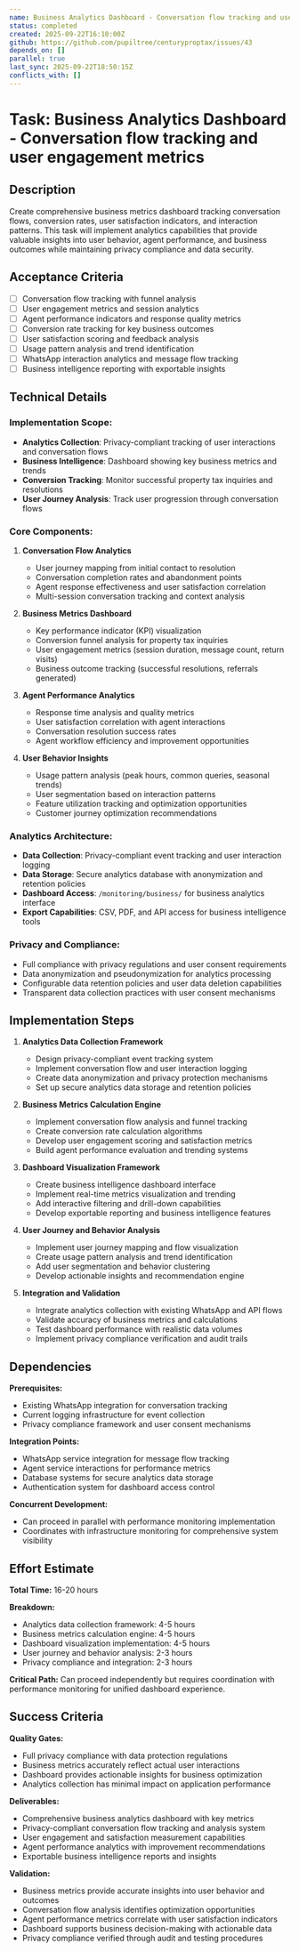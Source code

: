 ```yaml
---
name: Business Analytics Dashboard - Conversation flow tracking and user engagement metrics
status: completed
created: 2025-09-22T16:10:00Z
github: https://github.com/pupiltree/centuryproptax/issues/43
depends_on: []
parallel: true
last_sync: 2025-09-22T18:50:15Z
conflicts_with: []
---
```


# Task: Business Analytics Dashboard - Conversation flow tracking and user engagement metrics

## Description

Create comprehensive business metrics dashboard tracking conversation flows, conversion rates, user satisfaction indicators, and interaction patterns. This task will implement analytics capabilities that provide valuable insights into user behavior, agent performance, and business outcomes while maintaining privacy compliance and data security.

## Acceptance Criteria

- [ ] Conversation flow tracking with funnel analysis
- [ ] User engagement metrics and session analytics
- [ ] Agent performance indicators and response quality metrics
- [ ] Conversion rate tracking for key business outcomes
- [ ] User satisfaction scoring and feedback analysis
- [ ] Usage pattern analysis and trend identification
- [ ] WhatsApp interaction analytics and message flow tracking
- [ ] Business intelligence reporting with exportable insights

## Technical Details

### Implementation Scope:
- **Analytics Collection**: Privacy-compliant tracking of user interactions and conversation flows
- **Business Intelligence**: Dashboard showing key business metrics and trends
- **Conversion Tracking**: Monitor successful property tax inquiries and resolutions
- **User Journey Analysis**: Track user progression through conversation flows

### Core Components:

1. **Conversation Flow Analytics**
   - User journey mapping from initial contact to resolution
   - Conversation completion rates and abandonment points
   - Agent response effectiveness and user satisfaction correlation
   - Multi-session conversation tracking and context analysis

2. **Business Metrics Dashboard**
   - Key performance indicator (KPI) visualization
   - Conversion funnel analysis for property tax inquiries
   - User engagement metrics (session duration, message count, return visits)
   - Business outcome tracking (successful resolutions, referrals generated)

3. **Agent Performance Analytics**
   - Response time analysis and quality metrics
   - User satisfaction correlation with agent interactions
   - Conversation resolution success rates
   - Agent workflow efficiency and improvement opportunities

4. **User Behavior Insights**
   - Usage pattern analysis (peak hours, common queries, seasonal trends)
   - User segmentation based on interaction patterns
   - Feature utilization tracking and optimization opportunities
   - Customer journey optimization recommendations

### Analytics Architecture:
- **Data Collection**: Privacy-compliant event tracking and user interaction logging
- **Data Storage**: Secure analytics database with anonymization and retention policies
- **Dashboard Access**: `/monitoring/business/` for business analytics interface
- **Export Capabilities**: CSV, PDF, and API access for business intelligence tools

### Privacy and Compliance:
- Full compliance with privacy regulations and user consent requirements
- Data anonymization and pseudonymization for analytics processing
- Configurable data retention policies and user data deletion capabilities
- Transparent data collection practices with user consent mechanisms

## Implementation Steps

1. **Analytics Data Collection Framework**
   - Design privacy-compliant event tracking system
   - Implement conversation flow and user interaction logging
   - Create data anonymization and privacy protection mechanisms
   - Set up secure analytics data storage and retention policies

2. **Business Metrics Calculation Engine**
   - Implement conversation flow analysis and funnel tracking
   - Create conversion rate calculation algorithms
   - Develop user engagement scoring and satisfaction metrics
   - Build agent performance evaluation and trending systems

3. **Dashboard Visualization Framework**
   - Create business intelligence dashboard interface
   - Implement real-time metrics visualization and trending
   - Add interactive filtering and drill-down capabilities
   - Develop exportable reporting and business intelligence features

4. **User Journey and Behavior Analysis**
   - Implement user journey mapping and flow visualization
   - Create usage pattern analysis and trend identification
   - Add user segmentation and behavior clustering
   - Develop actionable insights and recommendation engine

5. **Integration and Validation**
   - Integrate analytics collection with existing WhatsApp and API flows
   - Validate accuracy of business metrics and calculations
   - Test dashboard performance with realistic data volumes
   - Implement privacy compliance verification and audit trails

## Dependencies

**Prerequisites:**
- Existing WhatsApp integration for conversation tracking
- Current logging infrastructure for event collection
- Privacy compliance framework and user consent mechanisms

**Integration Points:**
- WhatsApp service integration for message flow tracking
- Agent service interactions for performance metrics
- Database systems for secure analytics data storage
- Authentication system for dashboard access control

**Concurrent Development:**
- Can proceed in parallel with performance monitoring implementation
- Coordinates with infrastructure monitoring for comprehensive system visibility

## Effort Estimate

**Total Time:** 16-20 hours

**Breakdown:**
- Analytics data collection framework: 4-5 hours
- Business metrics calculation engine: 4-5 hours
- Dashboard visualization implementation: 4-5 hours
- User journey and behavior analysis: 2-3 hours
- Privacy compliance and integration: 2-3 hours

**Critical Path:** Can proceed independently but requires coordination with performance monitoring for unified dashboard experience.

## Success Criteria

**Quality Gates:**
- Full privacy compliance with data protection regulations
- Business metrics accurately reflect actual user interactions
- Dashboard provides actionable insights for business optimization
- Analytics collection has minimal impact on application performance

**Deliverables:**
- Comprehensive business analytics dashboard with key metrics
- Privacy-compliant conversation flow tracking and analysis system
- User engagement and satisfaction measurement capabilities
- Agent performance analytics with improvement recommendations
- Exportable business intelligence reports and insights

**Validation:**
- Business metrics provide accurate insights into user behavior and outcomes
- Conversation flow analysis identifies optimization opportunities
- Agent performance metrics correlate with user satisfaction indicators
- Dashboard supports business decision-making with actionable data
- Privacy compliance verified through audit and testing procedures